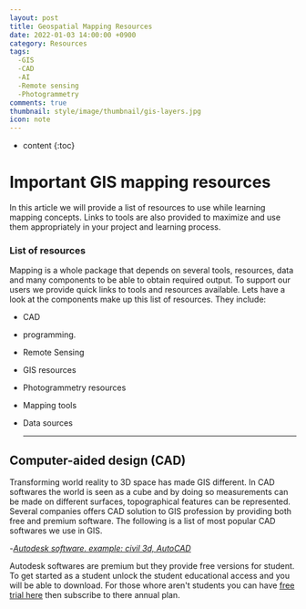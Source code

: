 ```yaml
---
layout: post
title: Geospatial Mapping Resources
date: 2022-01-03 14:00:00 +0900
category: Resources
tags: 
  -GIS
  -CAD 
  -AI 
  -Remote sensing
  -Photogrammetry
comments: true 
thumbnail: style/image/thumbnail/gis-layers.jpg
icon: note
---
```



* content
{:toc}


# **Important GIS mapping resources**

In this article we will provide a list of resources to use while learning mapping concepts. Links to tools are also provided to maximize and use them appropriately in your project and learning process.

### **List of resources**

Mapping is a whole package that depends on several tools, resources, data and many components to be able to obtain required output. To support our users we provide quick links to tools and resources available.
Lets have a look at the components make up this list of resources. They include:

+ CAD
+ programming.
+ Remote Sensing
+ GIS resources
+ Photogrammetry resources
+ Mapping tools
+ Data sources
  
  ___

## **Computer-aided design (CAD)**

Transforming world  reality to 3D space has made GIS different.  In CAD softwares the world is seen as a cube and by doing so measurements can be made on different surfaces, topographical features can be represented. Several companies offers CAD solution to GIS profession by providing both free and premium software. The following is a list of most popular CAD softwares we use in GIS.

  -*[Autodesk software. example: civil 3d, AutoCAD](<https://autode.sk/32W6oTh>)*

Autodesk softwares are premium but they provide free versions for student. To get started as a student unlock the student educational access and you will be able to download. For those whore aren't students you can have [free trial here](<https://autode.sk/3eLI09n>) then subscribe to there annual plan.

